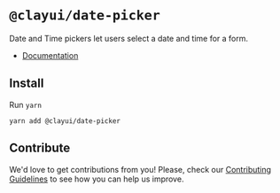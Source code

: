 # `@clayui/date-picker`

Date and Time pickers let users select a date and time for a form.

-   [Documentation](https://clayui.com/docs/components/date-picker.html)

## Install

Run `yarn`

```shell
yarn add @clayui/date-picker
```

## Contribute

We'd love to get contributions from you! Please, check our [Contributing Guidelines](https://github.com/liferay/clay/blob/master/CONTRIBUTING.md) to see how you can help us improve.
